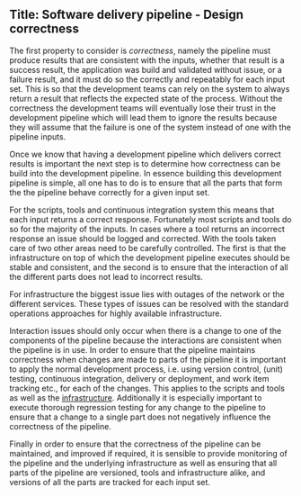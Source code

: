 Title: Software delivery pipeline - Design correctness
---

The first property to consider is *correctness*, namely the pipeline must produce results
that are consistent with the inputs, whether that result is a success result, the application was
build and validated without issue, or a failure result, and it must do so the correctly and
repeatably for each input set. This is so that the development
teams can rely on the system to always return a result that reflects the expected state of the
process. Without the correctness the development teams will eventually lose their trust in the
development pipeline which will lead them to ignore the results because they will assume that the
failure is one of the system instead of one with the pipeline inputs.

Once we know that having a development pipeline which delivers correct results is important the
next step is to determine how correctness can be build into the development pipeline. In essence
building this development pipeline is simple, all one
has to do is to ensure that all the parts that form the the pipeline behave correctly for a
given input set.

For the scripts, tools and continuous integration system this means that each input returns a
correct response. Fortunately most scripts and tools do so for the majority of the inputs.
In cases where a tool returns an incorrect response an issue should be logged and corrected.
With the tools taken care of two other areas need to be carefully controlled. The first is
that the infrastructure on top of which the development pipeline executes should be stable
and consistent, and the second is to ensure that the interaction of all the different parts
does not lead to incorrect results.

For infrastructure the biggest issue lies with outages of the network or the different
services. These types of issues can be resolved with the standard operations approaches
for highly available infrastructure.

Interaction issues should only occur when there is a change to one of the components of
the pipeline because the interactions are consistent when the pipeline is in use.
In order to ensure that the pipeline maintains correctness when changes are made to parts of the
pipeline it is important to apply the normal development process, i.e. using version control,
(unit) testing, continuous integration, delivery or deployment, and work item tracking etc.,
for each of the changes. This applies to the scripts and tools as well as the
[infrastructure](https://en.wikipedia.org/wiki/Infrastructure_as_Code). Additionally it
is especially important to execute thorough regression testing for any change to the
pipeline to ensure that a change to a single part does not negatively influence the
correctness of the pipeline.

Finally in order to ensure that the correctness of the pipeline can be maintained, and improved
if required, it is sensible to provide monitoring of the pipeline and the underlying infrastructure
as well as ensuring that all parts of the pipeline are versioned, tools and infrastructure alike,
and versions of all the parts are tracked for each input set.